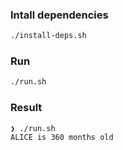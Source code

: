 ### Intall dependencies

```bash
./install-deps.sh
```

### Run

```bash
./run.sh
```

### Result

```
❯ ./run.sh
ALICE is 360 months old
``` 